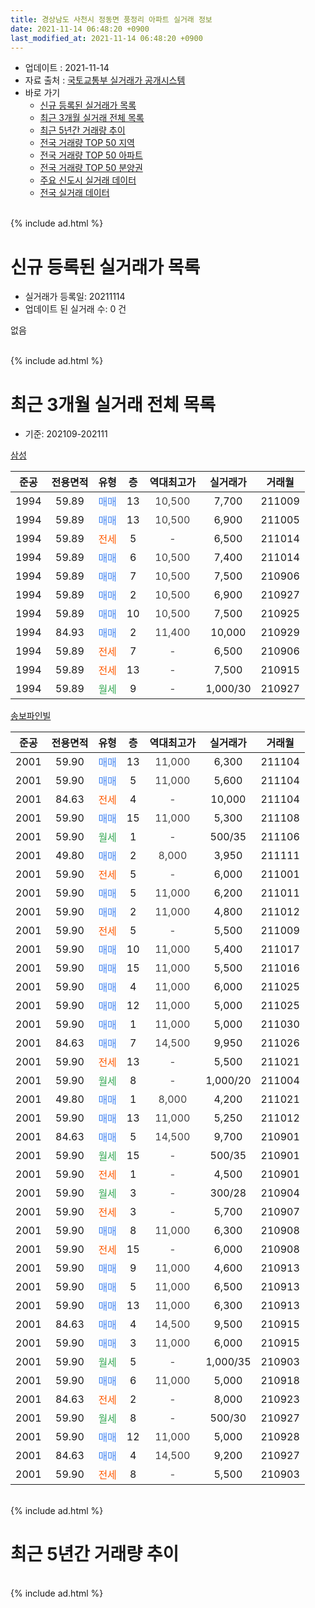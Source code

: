 ```yaml
---
title: 경상남도 사천시 정동면 풍정리 아파트 실거래 정보
date: 2021-11-14 06:48:20 +0900
last_modified_at: 2021-11-14 06:48:20 +0900
---
```


* 업데이트 : 2021-11-14
* 자료 출처 : [국토교통부 실거래가 공개시스템](http://rt.molit.go.kr)
* 바로 가기
    * [신규 등록된 실거래가 목록](#신규-등록된-실거래가-목록)
    * [최근 3개월 실거래 전체 목록](#최근-3개월-실거래-전체-목록)
    * [최근 5년간 거래량 추이](#최근-5년간-거래량-추이)
    * [전국 거래량 TOP 50 지역](https://inasie.github.io/apt-trade-info/최근-3개월-전국에서-가장-거래가-많이-발생한-지역)
    * [전국 거래량 TOP 50 아파트](https://inasie.github.io/apt-trade-info/최근-3개월-전국에서-가장-거래가-많이-발생한-아파트)
    * [전국 거래량 TOP 50 분양권](https://inasie.github.io/apt-trade-info/최근-3개월-전국에서-가장-거래가-많이-발생한-분양권)
    * [주요 신도시 실거래 데이터](https://inasie.github.io/apt-trade-info/주요-신도시)
    * [전국 실거래 데이터](https://inasie.github.io/apt-trade-info/전국)
<br>
{% include ad.html %}
<br>

# 신규 등록된 실거래가 목록
* 실거래가 등록일: 20211114
* 업데이트 된 실거래 수: 0 건

없음

<br>
{% include ad.html %}
<br>

# 최근 3개월 실거래 전체 목록
* 기준: 202109-202111


[삼성](https://search.naver.com/search.naver?query=%EA%B2%BD%EC%83%81%EB%82%A8%EB%8F%84+%EC%82%AC%EC%B2%9C%EC%8B%9C+%EC%A0%95%EB%8F%99%EB%A9%B4+%ED%92%8D%EC%A0%95%EB%A6%AC+%EC%82%BC%EC%84%B1)

|준공|전용면적|유형|층|역대최고가|실거래가|거래월|
|:---:|:---:|:---:|:---:|:---:|:---:|:---:|
|1994|59.89|<span style="color:#4285f3">매매</span>|13|<span style="color:#444444">10,500</span>|7,700|211009|
|1994|59.89|<span style="color:#4285f3">매매</span>|13|<span style="color:#444444">10,500</span>|6,900|211005|
|1994|59.89|<span style="color:#ff5a00">전세</span>|5|<span style="color:#444444">-</span>|6,500|211014|
|1994|59.89|<span style="color:#4285f3">매매</span>|6|<span style="color:#444444">10,500</span>|7,400|211014|
|1994|59.89|<span style="color:#4285f3">매매</span>|7|<span style="color:#444444">10,500</span>|7,500|210906|
|1994|59.89|<span style="color:#4285f3">매매</span>|2|<span style="color:#444444">10,500</span>|6,900|210927|
|1994|59.89|<span style="color:#4285f3">매매</span>|10|<span style="color:#444444">10,500</span>|7,500|210925|
|1994|84.93|<span style="color:#4285f3">매매</span>|2|<span style="color:#444444">11,400</span>|10,000|210929|
|1994|59.89|<span style="color:#ff5a00">전세</span>|7|<span style="color:#444444">-</span>|6,500|210906|
|1994|59.89|<span style="color:#ff5a00">전세</span>|13|<span style="color:#444444">-</span>|7,500|210915|
|1994|59.89|<span style="color:#34a853">월세</span>|9|<span style="color:#444444">-</span>|1,000/30|210927|

[송보파인빌](https://search.naver.com/search.naver?query=%EA%B2%BD%EC%83%81%EB%82%A8%EB%8F%84+%EC%82%AC%EC%B2%9C%EC%8B%9C+%EC%A0%95%EB%8F%99%EB%A9%B4+%ED%92%8D%EC%A0%95%EB%A6%AC+%EC%86%A1%EB%B3%B4%ED%8C%8C%EC%9D%B8%EB%B9%8C)

|준공|전용면적|유형|층|역대최고가|실거래가|거래월|
|:---:|:---:|:---:|:---:|:---:|:---:|:---:|
|2001|59.90|<span style="color:#4285f3">매매</span>|13|<span style="color:#444444">11,000</span>|6,300|211104|
|2001|59.90|<span style="color:#4285f3">매매</span>|5|<span style="color:#444444">11,000</span>|5,600|211104|
|2001|84.63|<span style="color:#ff5a00">전세</span>|4|<span style="color:#444444">-</span>|10,000|211104|
|2001|59.90|<span style="color:#4285f3">매매</span>|15|<span style="color:#444444">11,000</span>|5,300|211108|
|2001|59.90|<span style="color:#34a853">월세</span>|1|<span style="color:#444444">-</span>|500/35|211106|
|2001|49.80|<span style="color:#4285f3">매매</span>|2|<span style="color:#444444">8,000</span>|3,950|211111|
|2001|59.90|<span style="color:#ff5a00">전세</span>|5|<span style="color:#444444">-</span>|6,000|211001|
|2001|59.90|<span style="color:#4285f3">매매</span>|5|<span style="color:#444444">11,000</span>|6,200|211011|
|2001|59.90|<span style="color:#4285f3">매매</span>|2|<span style="color:#444444">11,000</span>|4,800|211012|
|2001|59.90|<span style="color:#ff5a00">전세</span>|5|<span style="color:#444444">-</span>|5,500|211009|
|2001|59.90|<span style="color:#4285f3">매매</span>|10|<span style="color:#444444">11,000</span>|5,400|211017|
|2001|59.90|<span style="color:#4285f3">매매</span>|15|<span style="color:#444444">11,000</span>|5,500|211016|
|2001|59.90|<span style="color:#4285f3">매매</span>|4|<span style="color:#444444">11,000</span>|6,000|211025|
|2001|59.90|<span style="color:#4285f3">매매</span>|12|<span style="color:#444444">11,000</span>|5,000|211025|
|2001|59.90|<span style="color:#4285f3">매매</span>|1|<span style="color:#444444">11,000</span>|5,000|211030|
|2001|84.63|<span style="color:#4285f3">매매</span>|7|<span style="color:#444444">14,500</span>|9,950|211026|
|2001|59.90|<span style="color:#ff5a00">전세</span>|13|<span style="color:#444444">-</span>|5,500|211021|
|2001|59.90|<span style="color:#34a853">월세</span>|8|<span style="color:#444444">-</span>|1,000/20|211004|
|2001|49.80|<span style="color:#4285f3">매매</span>|1|<span style="color:#444444">8,000</span>|4,200|211021|
|2001|59.90|<span style="color:#4285f3">매매</span>|13|<span style="color:#444444">11,000</span>|5,250|211012|
|2001|84.63|<span style="color:#4285f3">매매</span>|5|<span style="color:#444444">14,500</span>|9,700|210901|
|2001|59.90|<span style="color:#34a853">월세</span>|15|<span style="color:#444444">-</span>|500/35|210901|
|2001|59.90|<span style="color:#ff5a00">전세</span>|1|<span style="color:#444444">-</span>|4,500|210901|
|2001|59.90|<span style="color:#34a853">월세</span>|3|<span style="color:#444444">-</span>|300/28|210904|
|2001|59.90|<span style="color:#ff5a00">전세</span>|3|<span style="color:#444444">-</span>|5,700|210907|
|2001|59.90|<span style="color:#4285f3">매매</span>|8|<span style="color:#444444">11,000</span>|6,300|210908|
|2001|59.90|<span style="color:#ff5a00">전세</span>|15|<span style="color:#444444">-</span>|6,000|210908|
|2001|59.90|<span style="color:#4285f3">매매</span>|9|<span style="color:#444444">11,000</span>|4,600|210913|
|2001|59.90|<span style="color:#4285f3">매매</span>|5|<span style="color:#444444">11,000</span>|6,500|210913|
|2001|59.90|<span style="color:#4285f3">매매</span>|13|<span style="color:#444444">11,000</span>|6,300|210913|
|2001|84.63|<span style="color:#4285f3">매매</span>|4|<span style="color:#444444">14,500</span>|9,500|210915|
|2001|59.90|<span style="color:#4285f3">매매</span>|3|<span style="color:#444444">11,000</span>|6,000|210915|
|2001|59.90|<span style="color:#34a853">월세</span>|5|<span style="color:#444444">-</span>|1,000/35|210903|
|2001|59.90|<span style="color:#4285f3">매매</span>|6|<span style="color:#444444">11,000</span>|5,000|210918|
|2001|84.63|<span style="color:#ff5a00">전세</span>|2|<span style="color:#444444">-</span>|8,000|210923|
|2001|59.90|<span style="color:#34a853">월세</span>|8|<span style="color:#444444">-</span>|500/30|210927|
|2001|59.90|<span style="color:#4285f3">매매</span>|12|<span style="color:#444444">11,000</span>|5,000|210928|
|2001|84.63|<span style="color:#4285f3">매매</span>|4|<span style="color:#444444">14,500</span>|9,200|210927|
|2001|59.90|<span style="color:#ff5a00">전세</span>|8|<span style="color:#444444">-</span>|5,500|210903|


<br>
{% include ad.html %}
<br>

# 최근 5년간 거래량 추이


<div style="width:100%;">
    <canvas id="deal_progress" height="200"></canvas>
</div>

<script>
new Chart(document.getElementById("deal_progress"), {
    type: 'line',
    data: {
        labels: ['201611','201612','201701','201702','201703','201704','201705','201706','201707','201708','201709','201710','201711','201712','201801','201802','201803','201804','201805','201806','201807','201808','201809','201810','201811','201812','201901','201902','201903','201904','201905','201906','201907','201908','201909','201910','201911','201912','202001','202002','202003','202004','202005','202006','202007','202008','202009','202010','202011','202012','202101','202102','202103','202104','202105','202106','202107','202108','202109','202110','202111'],
        datasets: [{
            label: '매매',
            pointRadius: 1,
            data: [10, 8, 6, 7, 10, 4, 4, 8, 9, 4, 4, 4, 7, 2, 1, 7, 8, 9, 6, 6, 5, 3, 7, 4, 7, 2, 5, 5, 7, 8, 5, 5, 3, 6, 3, 5, 6, 6, 1, 2, 9, 6, 7, 6, 10, 4, 3, 8, 3, 7, 7, 10, 4, 16, 14, 11, 12, 14, 14, 13, 4],
            borderColor: "rgba(255, 201, 14, 1)",
            backgroundColor: "rgba(255, 201, 14, 0.5)",
            fill: false,
            lineTension: 0
        },{
            label: '전월세',
            pointRadius: 1,
            data: [7, 8, 10, 6, 8, 4, 8, 3, 5, 4, 1, 6, 10, 4, 8, 8, 6, 5, 3, 8, 3, 6, 2, 7, 5, 1, 5, 5, 9, 3, 5, 5, 7, 7, 4, 9, 10, 6, 7, 10, 6, 8, 3, 0, 4, 9, 5, 12, 7, 6, 6, 4, 6, 9, 4, 13, 7, 5, 12, 5, 2],
            borderColor: "rgba(0, 141, 185, 1)",
            backgroundColor: "rgba(0, 141, 185, 0.5)",
            fill: false,
            lineTension: 0
        }
        ]
    },
    options: {
        responsive: true,
        title: {
            display: false
        },
        tooltips: {
            mode: 'index',
            intersect: false
        },
        hover: {
            mode: 'nearest',
            intersect: true
        },
        scales: {
            xAxes: [{
                display: true,
                scaleLabel: {
                    display: true,
                    labelString: '년/월'
                }
            }],
            yAxes: [{
                display: true,
                ticks: {
                    suggestedMin: 0,
                },
                scaleLabel: {
                    display: true,
                    labelString: '실거래 수'
                }
            }]
        }
    }
});

</script>


<br>
{% include ad.html %}
<br>

